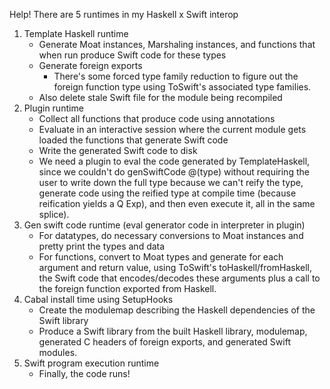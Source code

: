 Help! There are 5 runtimes in my Haskell x Swift interop

1. Template Haskell runtime
    - Generate Moat instances, Marshaling instances, and functions that when
      run produce Swift code for these types
    - Generate foreign exports
        - There's some forced type family reduction to figure out the foreign
          function type using ToSwift's associated type families.
    - Also delete stale Swift file for the module being recompiled
2. Plugin runtime
    - Collect all functions that produce code using annotations
    - Evaluate in an interactive session where the current module gets loaded
      the functions that generate Swift code
    - Write the generated Swift code to disk
    - We need a plugin to eval the code generated by TemplateHaskell, since we couldn't
      do genSwiftCode @(type) without requiring the user to write down the full
      type because we can't reify the type, generate code using the reified
      type at compile time (because reification yields a Q Exp), and then even
      execute it, all in the same splice).
3. Gen swift code runtime (eval generator code in interpreter in plugin)
    - For datatypes, do necessary conversions to Moat instances and pretty
      print the types and data
    - For functions, convert to Moat types and generate for each argument and return value, using ToSwift's
      toHaskell/fromHaskell, the Swift code that encodes/decodes these
      arguments plus a call to the foreign function exported from Haskell.
4. Cabal install time using SetupHooks
    - Create the modulemap describing the Haskell dependencies of the Swift library
    - Produce a Swift library from the built Haskell library, modulemap, generated C
      headers of foreign exports, and generated Swift modules.
5. Swift program execution runtime
    - Finally, the code runs!

